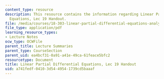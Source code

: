 ```yaml
---
content_type: resource
description: This resource contains the information regarding Linear Partial Differential
  Equations, Lec 19 Handout.
file: /media/courses/18-303-linear-partial-differential-equations-analysis-and-numerics-fall-2014/a741fedf04103d5449541739cd5baaaf_MIT18_303F14_inhomog_notes.pdf
file_type: application/pdf
learning_resource_types:
- Lecture Notes
ocw_type: OCWFile
parent_title: Lecture Summaries
parent_type: CourseSection
parent_uid: ea4bcf31-0a91-a41e-49ca-61feace5bfc2
resourcetype: Document
title: Linear Partial Differential Equations, Lec 19 Handout
uid: a741fedf-0410-3d54-4954-1739cd5baaaf
---
```

